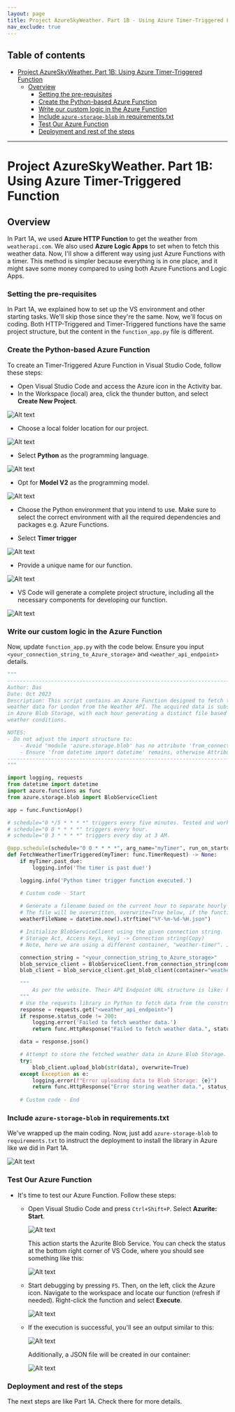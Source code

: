 ```yaml
---
layout: page
title: Project AzureSkyWeather. Part 1B - Using Azure Timer-Triggered Function
nav_exclude: true
---
```


## Table of contents
- [Project AzureSkyWeather. Part 1B: Using Azure Timer-Triggered Function](#project-azureskyweather-part-1b-using-azure-timer-triggered-function)
  - [Overview](#overview)
    - [Setting the pre-requisites](#setting-the-pre-requisites)
    - [Create the Python-based Azure Function](#create-the-python-based-azure-function)
    - [Write our custom logic in the Azure Function](#write-our-custom-logic-in-the-azure-function)
    - [Include  `azure-storage-blob` in requirements.txt](#include--azure-storage-blob-in-requirementstxt)
    - [Test Our Azure Function](#test-our-azure-function)
    - [Deployment and rest of the steps](#deployment-and-rest-of-the-steps)

---
# Project AzureSkyWeather. Part 1B: Using Azure Timer-Triggered Function

## Overview

In Part 1A, we used **Azure HTTP Function** to get the weather from `weatherapi.com`. We also used **Azure Logic Apps** to set when to fetch this weather data. Now, I'll show a different way using just Azure Functions with a timer. This method is simpler because everything is in one place, and it might save some money compared to using both Azure Functions and Logic Apps.

### Setting the pre-requisites

In Part 1A, we explained how to set up the VS environment and other starting tasks. We'll skip those since they're the same. Now, we'll focus on coding. Both HTTP-Triggered and Timer-Triggered functions have the same project structure, but the content in the `function_app.py` file is different.

### Create the Python-based Azure Function

To create an Timer-Triggered Azure Function in Visual Studio Code, follow these steps:

- Open Visual Studio Code and access the Azure icon in the Activity bar.
- In the Workspace (local) area, click the thunder button, and select **Create New Project**.

![Alt text](image-21.png)

- Choose a local folder location for our project.

![Alt text](image-41.png)

- Select **Python** as the programming language.

![Alt text](image-42.png)

- Opt for **Model V2** as the programming model.

![Alt text](image-43.png)

- Choose the Python environment that you intend to use. Make sure to select the correct environment with all the required dependencies and packages e.g. Azure Functions.

- Select **Timer trigger**

![Alt text](image-74.png)

- Provide a unique name for our function.

![Alt text](image-45.png)

- VS Code will generate a complete project structure, including all the necessary components for developing our function.

![Alt text](image-75.png)

### Write our custom logic in the Azure Function

Now, update `function_app.py` with the code below. Ensure you input `<your_connection_string_to_Azure_storage>` and `<weather_api_endpoint>` details.

```python
"""
-------------------------------------------------------------------------------
Author: Das
Date: Oct 2023
Description: This script contains an Azure Function designed to fetch the current 
weather data for London from the Weather API. The acquired data is subsequently stored 
in Azure Blob Storage, with each hour generating a distinct file based on the current 
weather conditions.

NOTES: 
- Do not adjust the import structure to:
    - Avoid "module 'azure.storage.blob' has no attribute 'from_connection_string'."
    - Ensure 'from datetime import datetime' remains, otherwise AttributeError: module 'datetime' has no attribute 'now' 
-------------------------------------------------------------------------------
"""

import logging, requests
from datetime import datetime
import azure.functions as func
from azure.storage.blob import BlobServiceClient

app = func.FunctionApp()

# schedule="0 */5 * * * *" triggers every five minutes. Tested and working.
# schedule="0 0 * * * *" triggers every hour.
# schedule="0 3 * * * *" triggers every day at 3 AM.

@app.schedule(schedule="0 0 * * * *", arg_name="myTimer", run_on_startup=True, use_monitor=False) 
def FetchWeatherTimerTriggered(myTimer: func.TimerRequest) -> None:
    if myTimer.past_due:
        logging.info('The timer is past due!')

    logging.info('Python timer trigger function executed.')

    # Custom code - Start
    
    # Generate a filename based on the current hour to separate hourly weather data.
    # The file will be overwritten, overwrite=True below, if the function is triggered multiple times within the same hour.
    weatherFileName = datetime.now().strftime("%Y-%m-%d-%H.json")

    # Initialize BlobServiceClient using the given connection string.
    # Storage Act, Access Keys, key1 -> Connection string(Copy)
    # Note, here we are using a different container, "weather-timer". Just to separate it from HTTP-Triggered code.

    connection_string = "<your_connection_string_to_Azure_storage>"
    blob_service_client = BlobServiceClient.from_connection_string(connection_string)
    blob_client = blob_service_client.get_blob_client(container="weather-timer", blob=weatherFileName)
    
    """
        As per the website. Their API Endpoint URL structure is like: http://api.weatherapi.com/v1/current.json?key=YOUR_API_KEY&q=LOCATION
    """
    # Use the requests library in Python to fetch data from the constructed endpoint:
    response = requests.get("<weather_api_endpoint>")
    if response.status_code != 200:
        logging.error('Failed to fetch weather data.')
        return func.HttpResponse("Failed to fetch weather data.", status_code=500)

    data = response.json()

    # Attempt to store the fetched weather data in Azure Blob Storage.
    try:
        blob_client.upload_blob(str(data), overwrite=True)
    except Exception as e:
        logging.error(f"Error uploading data to Blob Storage: {e}")
        return func.HttpResponse("Error storing weather data.", status_code=500)
    
    # Custom code - End
```

### Include  `azure-storage-blob` in requirements.txt

We've wrapped up the main coding. Now, just add `azure-storage-blob` to `requirements.txt` to instruct the deployment to install the library in Azure like we did in Part 1A.

![Alt text](image-50.png)

### Test Our Azure Function

- It's time to test our Azure Function. Follow these steps:

  - Open Visual Studio Code and press `Ctrl+Shift+P`. Select **Azurite: Start**.

     ![Alt text](image-22.png)

    This action starts the Azurite Blob Service. You can check the status at the bottom right corner of VS Code, where you should see something like this:

     ![Alt text](image-51.png)

  - Start debugging by pressing `F5`. Then, on the left, click the Azure icon. Navigate to the workspace and locate our function (refresh if needed). Right-click the function and select **Execute**.

     ![Alt text](image-52.png)

  - If the execution is successful, you'll see an output similar to this:

     ![Alt text](image-53.png)

    Additionally, a JSON file will be created in our container:

     ![Alt text](image-54.png)

### Deployment and rest of the steps

The next steps are like Part 1A. Check there for more details.